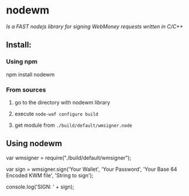 # nodewm
*Is a FAST nodejs library for signing WebMoney requests written in C/C++*

## Install:
### Using npm

npm install nodewm

### From sources
1) go to the directory with nodewm library

2) execute `node-waf configure build`

3) get module from `./build/default/wmsigner.node`

## Using nodewm

var wmsigner = require("./build/default/wmsigner");

var sign = wmsigner.sign('Your Wallet', 'Your Password', 'Your Base 64 Encoded KWM file', 'String to sign');

console.log('SIGN: ' + sign);
